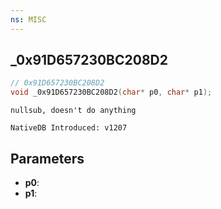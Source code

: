 ```yaml
---
ns: MISC
---
```

## _0x91D657230BC208D2

```c
// 0x91D657230BC208D2
void _0x91D657230BC208D2(char* p0, char* p1);
```

```
nullsub, doesn't do anything

NativeDB Introduced: v1207
```

## Parameters
* **p0**:
* **p1**:
